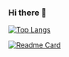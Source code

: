 ### Hi there 👋
[![Top Langs](https://github-readme-stats.vercel.app/api/top-langs/?username=Effolex&layout=compact)](https://github.com/Effolex?tab=repositories)

[![Readme Card](https://github-readme-stats.vercel.app/api/pin/?username=anuraghazra&repo=github-readme-stats)](https://github.com/Effolex/trybe-exercicios/tree/geral)


<!--
**Effolex/effolex** is a ✨ _special_ ✨ repository because its `README.md` (this file) appears on your GitHub profile.

Here are some ideas to get you started:

- 🔭 I’m currently working on ...
- 🌱 I’m currently learning ...
- 👯 I’m looking to collaborate on ...
- 🤔 I’m looking for help with ...
- 💬 Ask me about ...
- 📫 How to reach me: ...
- 😄 Pronouns: ...
- ⚡ Fun fact: ...
-->
